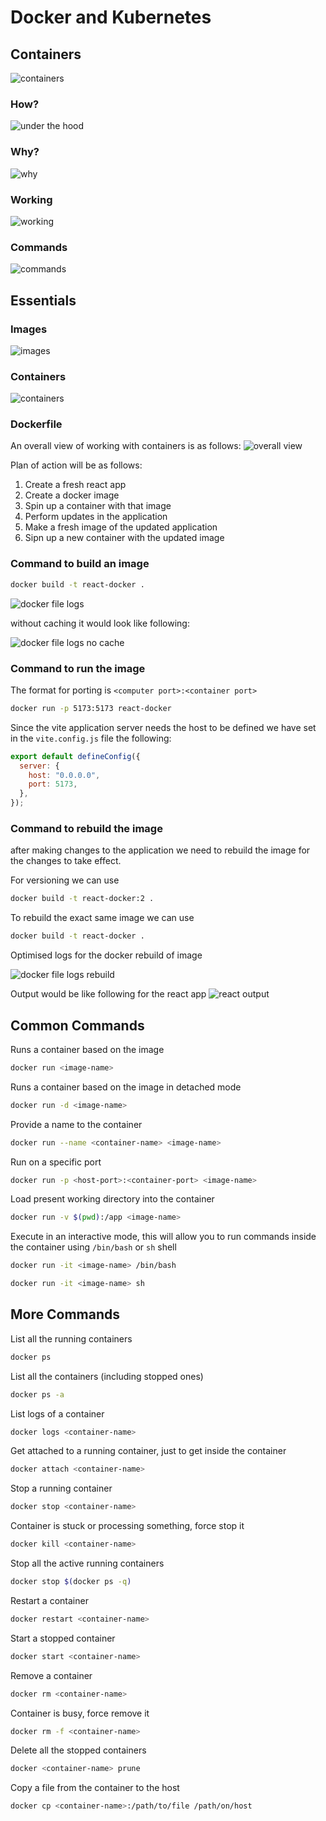 # Docker and Kubernetes

## Containers

![containers](./01-containers/docker%20containers.png)

### How?

![under the hood](./01-containers/under%20the%20hood%20docker.png)

### Why?

![why](./01-containers/why%20to%20use.png)

### Working

![working](./01-containers/docker%20working.png)

### Commands

![commands](./01-containers/docker%20commands.png)

## Essentials

### Images

![images](./02-essentials/docker%20images.png)

### Containers

![containers](./02-essentials/docker%20containers.png)

### Dockerfile

An overall view of working with containers is as follows:
![overall view](./02-essentials/overall%20view.png)

Plan of action will be as follows:

1. Create a fresh react app
2. Create a docker image
3. Spin up a container with that image
4. Perform updates in the application
5. Make a fresh image of the updated application
6. Sipn up a new container with the updated image

### Command to build an image

```bash
docker build -t react-docker .
```

![docker file logs](./02-essentials/docker%20file%20logs.png)

without caching it would look like following:

![docker file logs no cache](./02-essentials/docker%20file%20logs%20-%20no%20cache.png)

### Command to run the image

The format for porting is `<computer port>:<container port>`

```bash
docker run -p 5173:5173 react-docker
```

Since the vite application server needs the host to be defined we have set in the `vite.config.js` file the following:

```javascript
export default defineConfig({
  server: {
    host: "0.0.0.0",
    port: 5173,
  },
});
```

### Command to rebuild the image

after making changes to the application we need to rebuild the image for the changes to take effect.

For versioning we can use

```bash
docker build -t react-docker:2 .
```

To rebuild the exact same image we can use

```bash
docker build -t react-docker .
```

Optimised logs for the docker rebuild of image

![docker file logs rebuild](./02-essentials/docker%20file%20logs%20optimised%20for%20rebuild.png)

Output would be like following for the react app
![react output](./02-essentials/react%20output.png)

## Common Commands

Runs a container based on the image

```bash
docker run <image-name>
```

Runs a container based on the image in detached mode

```bash
docker run -d <image-name>
```

Provide a name to the container

```bash
docker run --name <container-name> <image-name>
```

Run on a specific port

```bash
docker run -p <host-port>:<container-port> <image-name>
```

Load present working directory into the container

```bash
docker run -v $(pwd):/app <image-name>
```

Execute in an interactive mode, this will allow you to run commands inside the container using `/bin/bash` or `sh` shell

```bash
docker run -it <image-name> /bin/bash
```

```bash
docker run -it <image-name> sh
```

## More Commands

List all the running containers

```bash
docker ps
```

List all the containers (including stopped ones)

```bash
docker ps -a
```

List logs of a container

```bash
docker logs <container-name>
```

Get attached to a running container, just to get inside the container

```bash
docker attach <container-name>
```

Stop a running container

```bash
docker stop <container-name>
```

Container is stuck or processing something, force stop it

```bash
docker kill <container-name>
```

Stop all the active running containers

```bash
docker stop $(docker ps -q)
```

Restart a container

```bash
docker restart <container-name>
```

Start a stopped container

```bash
docker start <container-name>
```

Remove a container

```bash
docker rm <container-name>
```

Container is busy, force remove it

```bash
docker rm -f <container-name>
```

Delete all the stopped containers

```bash
docker <container-name> prune
```

Copy a file from the container to the host

```bash
docker cp <container-name>:/path/to/file /path/on/host
```
